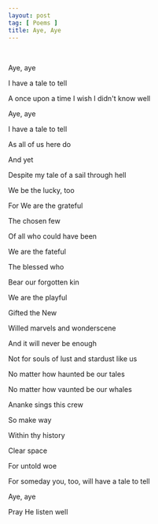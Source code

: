 ```yaml
---
layout: post
tag: [ Poems ]
title: Aye, Aye
---
```


<br/>

Aye, aye

I have a tale to tell

A once upon a time I wish I didn't know well

Aye, aye

I have a tale to tell

As all of us here do

And yet

Despite my tale of a sail through hell

We be the lucky, too

For We are the grateful

The chosen few

Of all who could have been

We are the fateful

The blessed who

Bear our forgotten kin

We are the playful

Gifted the New

Willed marvels and wonderscene

And it will never be enough

Not for souls of lust and stardust like us

No matter how haunted be our tales

No matter how vaunted be our whales

Ananke sings this crew

So make way

Within thy history

Clear space

For untold woe

For someday you, too, will have a tale to tell

Aye, aye

Pray He listen well

<br/>
